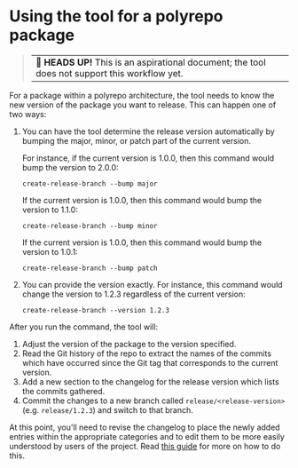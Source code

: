 # Using the tool for a polyrepo package

> <table><tr><td><b>👋 HEADS UP!</b> This is an aspirational document; the tool does not support this workflow yet.</td></tr></table>

For a package within a polyrepo architecture, the tool needs to know the new version of the package you want to release. This can happen one of two ways:

1. You can have the tool determine the release version automatically by bumping the major, minor, or patch part of the current version.

   For instance, if the current version is 1.0.0, then this command would bump the version to 2.0.0:

   ```
   create-release-branch --bump major
   ```

   If the current version is 1.0.0, then this command would bump the version to 1.1.0:

   ```
   create-release-branch --bump minor
   ```

   If the current version is 1.0.0, then this command would bump the version to 1.0.1:

   ```
   create-release-branch --bump patch
   ```

2. You can provide the version exactly. For instance, this command would change the version to 1.2.3 regardless of the current version:

   ```
   create-release-branch --version 1.2.3
   ```

After you run the command, the tool will:

1. Adjust the version of the package to the version specified.
2. Read the Git history of the repo to extract the names of the commits which have occurred since the Git tag that corresponds to the current version.
3. Add a new section to the changelog for the release version which lists the commits gathered.
4. Commit the changes to a new branch called `release/<release-version>` (e.g. `release/1.2.3`) and switch to that branch.

At this point, you'll need to revise the changelog to place the newly added entries within the appropriate categories and to edit them to be more easily understood by users of the project.
Read [this guide](./changelog.md) for more on how to do this.

